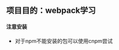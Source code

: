 <!--
 * @Descripttion: ReadMe
 * @Author: ZhangYu
 * @Date: 2023-04-01 13:00:12
 * @LastEditors: ZhangYu
 * @LastEditTime: 2023-04-01 22:43:16
-->
## 项目目的：webpack学习

#### 注意安装
 - 对于npm不能安装的包可以使用cnpm尝试